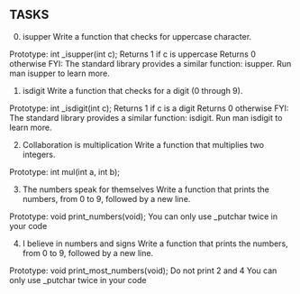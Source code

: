 ## TASKS

0. isupper
Write a function that checks for uppercase character.

Prototype: int _isupper(int c);
Returns 1 if c is uppercase
Returns 0 otherwise
FYI: The standard library provides a similar function: isupper. Run man isupper to learn more.

1. isdigit
Write a function that checks for a digit (0 through 9).

Prototype: int _isdigit(int c);
Returns 1 if c is a digit
Returns 0 otherwise
FYI: The standard library provides a similar function: isdigit. Run man isdigit to learn more.

2. Collaboration is multiplication
Write a function that multiplies two integers.

Prototype: int mul(int a, int b);

3. The numbers speak for themselves
Write a function that prints the numbers, from 0 to 9, followed by a new line.

Prototype: void print_numbers(void);
You can only use _putchar twice in your code

4. I believe in numbers and signs
Write a function that prints the numbers, from 0 to 9, followed by a new line.

Prototype: void print_most_numbers(void);
Do not print 2 and 4
You can only use _putchar twice in your code
